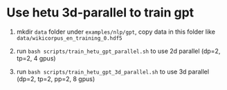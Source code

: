 # Use hetu 3d-parallel to train gpt

1. mkdir `data` folder under `examples/nlp/gpt`, copy data in this folder like `data/wikicorpus_en_training_0.hdf5`

2. run `bash scripts/train_hetu_gpt_parallel.sh` to use 2d parallel (dp=2, tp=2, 4 gpus)

3. run `bash scripts/train_hetu_gpt_3d_parallel.sh` to use 3d parallel (dp=2, tp=2, pp=2, 8 gpus)
